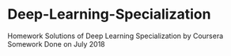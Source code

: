 # Deep-Learning-Specialization
Homework Solutions of Deep Learning Specialization by Coursera
Somework Done on July 2018
